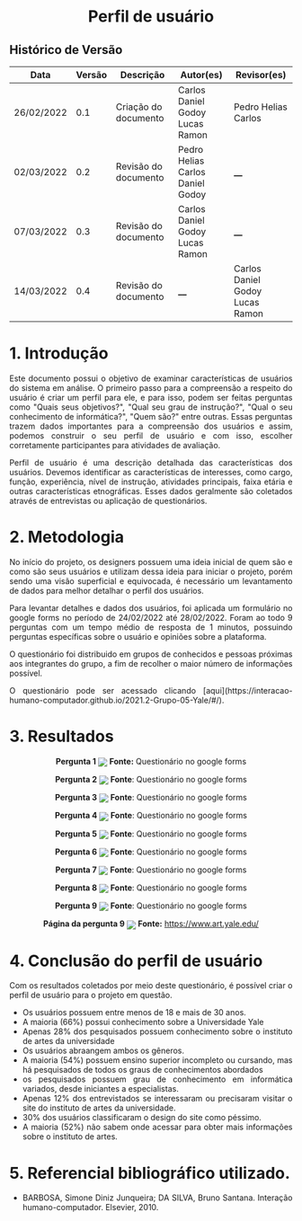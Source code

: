 # <center>Perfil de usuário

## Histórico de Versão

| Data       | Versão | Descrição            | Autor(es)                          | Revisor(es)         |
| ---------- | ------ | -------------------- | ---------------------------------  | ------------------- |
| 26/02/2022 | 0.1    | Criação do documento | Carlos Daniel Godoy<br>Lucas Ramon | Pedro Helias<br>Carlos |
| 02/03/2022 | 0.2    | Revisão do documento | Pedro Helias<br>Carlos Daniel Godoy| **\_\_**            |
| 07/03/2022 | 0.3    | Revisão do documento | Carlos Daniel Godoy<br>Lucas Ramon | **\_\_**            |
| 14/03/2022 | 0.4    | Revisão do documento |            **\_\_**                | Carlos Daniel Godoy<br>Lucas Ramon|

<div align="justify">

# 1. Introdução
<p style="text-align: justify;">Este documento possui o objetivo de examinar características de usuários do sistema em análise.
O primeiro passo para a compreensão a respeito do usuário é criar um perfil para ele, e para isso, podem ser feitas perguntas como "Quais seus objetivos?", "Qual seu grau de instrução?", "Qual o seu conhecimento de informática?", "Quem são?" entre outras. Essas perguntas trazem dados importantes para a compreensão dos usuários e assim, podemos construir o seu perfil de usuário e com isso, escolher corretamente participantes para atividades de avaliação.</p>

<p style="text-align: justify;">Perfil de usuário é uma descrição detalhada das características dos usuários. Devemos identificar as características de interesses, como cargo, função, experiência, nível de instrução, atividades principais, faixa etária e outras características etnográficas. Esses dados geralmente são coletados através de entrevistas ou aplicação de questionários.</p>

# 2. Metodologia

<p style="text-align: justify;">No início do projeto, os designers possuem uma ideia inicial de quem são e como são seus usuários e utilizam dessa ideia para iniciar o projeto, porém sendo uma visão superficial e equivocada, é necessário um levantamento de dados para melhor detalhar o perfil dos usuários.</p>

<p style="text-align: justify;">Para levantar detalhes e dados dos usuários, foi aplicada um formulário no google forms no período de 24/02/2022 até 28/02/2022. Foram ao todo 9 perguntas com um tempo médio de resposta de 1 minutos, possuindo perguntas específicas sobre o usuário e opiniões sobre a plataforma.</p>

<p style="text-align: justify;">O questionário foi distribuido em grupos de conhecidos e pessoas próximas aos integrantes do grupo, a fim de recolher o maior número de informações possível.
</p>

<p style="text-align: justify;">O questionário pode ser acessado clicando [aqui](https://interacao-humano-computador.github.io/2021.2-Grupo-05-Yale/#/).
</p>


# 3. Resultados

<div align="center">
    
<b>Pergunta 1</b>
<img align='center' src="https://github.com/Interacao-Humano-Computador/2021.2-Grupo-05-Yale/blob/inicio/docs/documentos/imagens/perfil-usuario/1-FaixaEtaria.png?raw=true">
<b>Fonte:</b> Questionário no google forms

<b>Pergunta 2</b>
<img align='center' src="https://github.com/Interacao-Humano-Computador/2021.2-Grupo-05-Yale/blob/inicio/docs/documentos/imagens/perfil-usuario/2-ConheceUniversidade.png?raw=true">
<b>Fonte</b>: Questionário no google forms
    
<b>Pergunta 3</b>
<img align='center' src="https://github.com/Interacao-Humano-Computador/2021.2-Grupo-05-Yale/blob/inicio/docs/documentos/imagens/perfil-usuario/3-ConheceInstituto.png?raw=true">
<b>Fonte</b>: Questionário no google forms
    
<b>Pergunta 4</b>
<img align='center' src="https://github.com/Interacao-Humano-Computador/2021.2-Grupo-05-Yale/blob/inicio/docs/documentos/imagens/perfil-usuario/4-Genero.png?raw=true">
<b>Fonte</b>: Questionário no google forms
    
<b>Pergunta 5</b>
<img align='center' src="https://github.com/Interacao-Humano-Computador/2021.2-Grupo-05-Yale/blob/inicio/docs/documentos/imagens/perfil-usuario/5-GrauInstrucao.png?raw=true">
<b>Fonte</b>: Questionário no google forms

<b>Pergunta 6</b>
<img align='center' src="https://github.com/Interacao-Humano-Computador/2021.2-Grupo-05-Yale/blob/inicio/docs/documentos/imagens/perfil-usuario/6-ConhecimentoInfo.png?raw=true">
<b>Fonte</b>: Questionário no google forms

<b>Pergunta 7</b>
<img align='center' src="https://github.com/Interacao-Humano-Computador/2021.2-Grupo-05-Yale/blob/inicio/docs/documentos/imagens/perfil-usuario/7-InteresseInstituto.png?raw=true">
<b>Fonte</b>: Questionário no google forms

<b>Pergunta 8</b>
<img align='center' src="https://github.com/Interacao-Humano-Computador/2021.2-Grupo-05-Yale/blob/inicio/docs/documentos/imagens/perfil-usuario/9-DesignSite.png?raw=true">
<b>Fonte</b>: Questionário no google forms
    
<b>Pergunta 9</b>
<img align='center' src="https://github.com/Interacao-Humano-Computador/2021.2-Grupo-05-Yale/blob/inicio/docs/documentos/imagens/perfil-usuario/8-ClickPagina.png?raw=true">
<b>Fonte</b>: Questionário no google forms
    
<b>Página da pergunta 9</b>
<img align='center' src="https://github.com/Interacao-Humano-Computador/2021.2-Grupo-05-Yale/blob/inicio/docs/documentos/imagens/perfil-usuario/10-PrintSite.png?raw=true">
<b>Fonte:</b> https://www.art.yale.edu/

</div>

# 4. Conclusão do perfil de usuário

<p style="text-align: justify;">
Com os resultados coletados por meio deste questionário, é possível criar o perfil de usuário para o projeto em questão.
</p>

- Os usuários possuem entre menos de 18 e mais de 30 anos.
- A maioria (66%) possui conhecimento sobre a Universidade Yale
- Apenas 28% dos pesquisados possuem conhecimento sobre o instituto de artes da universidade
- Os usuários abraangem ambos os gêneros.
- A maioria (54%) possuem ensino superior incompleto ou cursando, mas há pesquisados de todos os graus de conhecimentos abordados
- os pesquisados possuem grau de conhecimento em informática variados, desde iniciantes a especialistas.
- Apenas 12% dos entrevistados se interessaram ou precisaram visitar o site do instituto de artes da universidade.
- 30% dos usuários classificaram o design do site como péssimo.
- A maioria (52%) não sabem onde acessar para obter mais informações sobre o instituto de artes.

# 5. Referencial bibliográfico utilizado.
- BARBOSA, Simone Diniz Junqueira; DA SILVA, Bruno Santana. Interação humano-computador. Elsevier, 2010.

